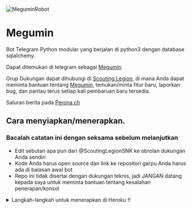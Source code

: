 ![MeguminRobot](Url)
# Megumin

Bot Telegram Python modular yang berjalan di python3 dengan database sqlalchemy.

Dapat ditemukan di telegram sebagai [Megumin](https://t.me/MeguminRbot).

Grup Dukungan dapat dihubungi di [Scouting Legion](https://t.me/ScoutingLegionSNK), di mana Anda dapat meminta bantuan tentang [Megumin](https://t.me/MeguminRbot), temukan/minta fitur baru, laporkan bug, dan pantau terus setiap kali pembaruan baru tersedia.

Saluran berita pada [Perona ch](https://t.me/perona_ch) 

## Cara menyiapkan/menerapkan.

### Bacalah catatan ini dengan seksama sebelum melanjutkan 
 - Edit sebutan apa pun dari @ScoutingLegionSNK ke obrolan dukungan Anda sendiri
 - Kode Anda harus open source dan link ke repositori garpu Anda harus ada di balasan awal bot
 - Repo ini tidak disertai dengan dukungan teknis, jadi JANGAN datang kepada saya untuk meminta bantuan tentang kesalahan penerapan/konsol

<details>
  <summary>Langkah-langkah untuk menerapkan di Heroku !! </summary>

```
Isi semua detailnya, Terapkan!
Sekarang buka https://dashboard.heroku.com/apps/(app-name)/resources (Ganti (nama-aplikasi) dengan nama aplikasi Anda)
INGAT: Nyalakan dyno pekerja (Jangan khawatir Gratis: D) & Webhook
Sekarang kirim bot / start, Jika tidak merespons, buka https://dashboard.heroku.com/apps/(app-name)/settings dan hapus webhook dan port.
```

  [![Deploy](https://www.herokucdn.com/deploy/button.svg)](https://heroku.com/deploy?template=https://github.com/Perona-sama/MeguminRobot.git)

</details>  
